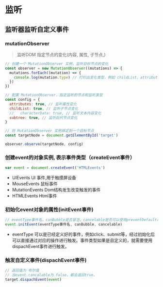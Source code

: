 # 监听

## 监听器监听自定义事件

### mutationObserver

> 监听DOM 指定节点的变化(内容, 属性, 子节点,)

```js
// 创建一个 MutationObserver 实例，监听目标节点的变化
const observer = new MutationObserver((mutations) => {
  mutations.forEach((mutation) => {
    console.log(mutation.type) // 打印出变化类型，例如 childList、attributes 等
  })
})

// 配置 MutationObserver，指定监听的节点和监听类型
const config = {
  attributes: true, // 监听属性变化
  childList: true, // 监听子节点变化
  //   characterData: true, // 监听文本内容变化
  subtree: true, // 监听后代节点变化
}

// 将 MutationObserver 实例绑定到一个目标节点
const targetNode = document.getElementById('target')

observer.observe(targetNode, config)
```

### 创建event的对象实例, 表示事件类型（createEvent事件）

```js
var event = document.createEvent('HTMLEvents')
```

- UIEvents UI 事件,用于触摸屏设备
- MouseEvents 鼠标事件
- MutationEvents Dom结构发生改变触发的事件
- HTMLEvents Html事件

### 初始化event对象的属性(initEvent事件)

```js
// eventType事件名，canBubble是否冒泡，cancelable是否可以使用preventDefault取消事件
event.initEvent(eventType事件名, canBubble, cancelable)
```

- eventType 可以是已经定义好的事件，例如click、submit等，经过初始化后可以直接通过对应的操作进行触发。事件类型如果是自定义的，就需要使用dispachEvent事件进行触发。

### 触发自定义事件(dispachEvent事件)

```js
// 返回值为 布尔值
// 当event.cancalable为 false，都会返回true。
target.dispachEvent(event)
```
